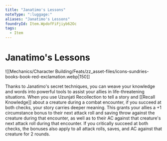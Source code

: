 ```yaml
---
title: "Janatimo's Lessons"
noteType: ":luggage:"
aliases: "Janatimo's Lessons"
foundryId: Item.WpdofFiFjiyb62Oc
tags:
  - Item
---
```


# Janatimo's Lessons
![[Mechanics/Character Building/Feats/zz_asset-files/icons-sundries-books-book-red-exclamation.webp|150]]

Thanks to Janatimo's secret techniques, you can weave your knowledge and words into powerful tools to assist your allies in life-threatening situations. When you use Uzunjati Recollection to tell a story and [[Recall Knowledge]] about a creature during a combat encounter, if you succeed at both checks, your story carries deeper meaning. This grants your allies a +1 circumstance bonus to their next attack roll and saving throw against the creature during that encounter, as well as to their AC against that creature's next attack roll during that encounter. If you critically succeed at both checks, the bonuses also apply to all attack rolls, saves, and AC against that creature for 2 rounds.
